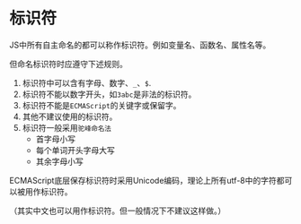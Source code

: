 # 标识符

JS中所有自主命名的都可以称作标识符。例如变量名、函数名、属性名等。

但命名标识符时应遵守下述规则。

1. 标识符中可以含有字母、数字、`_`、`$`.
2. 标识符不能以数字开头，如`3abc`是非法的标识符。
3. 标识符不能是`ECMAScript`的关键字或保留字。
4. 其他不建议使用的标识符。
5. 标识符一般采用`驼峰命名法`
   + 首字母小写
   + 每个单词开头字母大写
   + 其余字母小写

ECMAScript底层保存标识符时采用Unicode编码，理论上所有utf-8中的字符都可以被用作标识符。

（其实中文也可以用作标识符。但一般情况下不建议这样做。）

